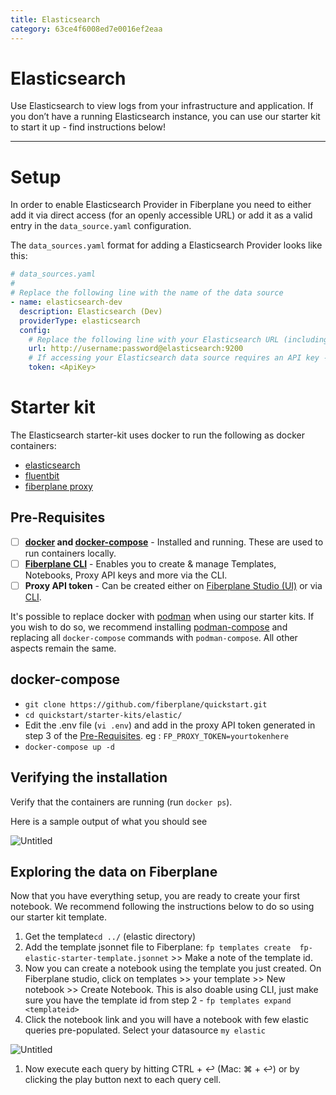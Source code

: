 ```yaml
---
title: Elasticsearch
category: 63ce4f6008ed7e0016ef2eaa
---
```

# Elasticsearch

Use Elasticsearch to view logs from your infrastructure and application. If you don’t have a running Elasticsearch instance, you can use our starter kit to start it up - find instructions below!

---

# Setup

In order to enable Elasticsearch Provider in Fiberplane you need to either add it via direct access (for an openly accessible URL) or add it as a valid entry in the `data_source.yaml` configuration.

The `data_sources.yaml` format for adding a Elasticsearch Provider looks like this:

```yaml
# data_sources.yaml
#
# Replace the following line with the name of the data source
- name: elasticsearch-dev
  description: Elasticsearch (Dev)
  providerType: elasticsearch
  config:
    # Replace the following line with your Elasticsearch URL (including Basic Auth) and port
    url: http://username:password@elasticsearch:9200
    # If accessing your Elasticsearch data source requires an API key - add it here
    token: <ApiKey>
```

# Starter kit

The Elasticsearch starter-kit uses docker to run the following as docker containers:

- [elasticsearch](https://www.elastic.co/elasticsearch/)
- [fluentbit](https://docs.fluentbit.io/manual)
- [fiberplane proxy](https://docs.fiberplane.com/quickstart/set-up-the-fiberplane-proxy)

## Pre-Requisites

- [ ]  **[docker](https://docs.docker.com/get-docker/) and [docker-compose](https://docs.docker.com/compose/install/)** - Installed and running. These are used  to run containers locally.
- [ ]  **[Fiberplane CLI](https://docs.fiberplane.com/quickstart/set-up-the-fiberplane-proxy-with-the-cli#3b87d09b5321477cb6268caed0b5f9ae)** - Enables you to create & manage Templates, Notebooks, Proxy API keys and more via the CLI.
- [ ]  **Proxy API token** - Can be created either on [Fiberplane Studio (UI)](https://docs.fiberplane.com/quickstart/set-up-the-fiberplane-proxy#cae32ee6460b490a98aa0ecf7fd82a71) or via [CLI](https://docs.fiberplane.com/quickstart/set-up-the-fiberplane-proxy-with-the-cli#5bcaeea073a043f3a384d3f35640ca1e).

It's possible to replace docker with [podman](https://podman.io/) when using our starter kits. If you wish to do so, we recommend installing [podman-compose](https://github.com/containers/podman-compose) and replacing all `docker-compose` commands with `podman-compose`. All other aspects remain the same.

## docker-compose

- `git clone https://github.com/fiberplane/quickstart.git`
- `cd quickstart/starter-kits/elastic/`
- Edit the .env file (`vi .env`) and add in the proxy API token generated in step 3 of the [Pre-Requisites](Elasticsearch%2067e7fae5cc4041a2bd1c894085d86141.md). eg : `FP_PROXY_TOKEN=yourtokenhere`
- `docker-compose up -d`

## Verifying the installation

Verify that the containers are running (run `docker ps`).

Here is a sample output of what you should see

![Untitled](Elasticsearch%2067e7fae5cc4041a2bd1c894085d86141/Untitled.png)

## Exploring the data on Fiberplane

Now that you have everything setup, you are ready to create your first notebook. We recommend following the instructions below to do so using our starter kit template.

1. Get the template`cd ../` (elastic directory)
2. Add the template jsonnet file to Fiberplane: `fp templates create  fp-elastic-starter-template.jsonnet` >> Make a note of the template id.
3. Now you can create a notebook using the template you just created. On Fiberplane studio, click on templates >> your template >> New notebook >> Create Notebook. This is also doable using CLI, just make sure you have the template id from step 2 - `fp templates expand <templateid>`
4. Click the notebook link and you will have a notebook with few elastic queries pre-populated. Select your datasource `my elastic`

![Untitled](Elasticsearch%2067e7fae5cc4041a2bd1c894085d86141/Untitled%201.png)

1. Now execute each query by hitting CTRL + ↩︎ (Mac: ⌘ + ↩︎) or by clicking the play button next to each query cell.
